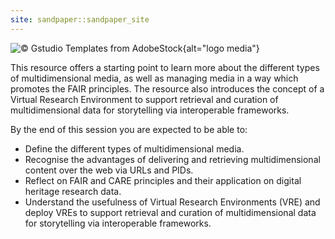 ```yaml
---
site: sandpaper::sandpaper_site
---
```


![&copy; Gstudio Templates from AdobeStock](episodes/fig/linked-media.png){alt="logo media"}

This resource offers a starting point to learn more about the different types of multidimensional media, as well as managing media in a way which promotes the FAIR principles.
The resource also introduces the concept of a Virtual Research Environment to support retrieval and curation of multidimensional data for storytelling via interoperable frameworks.

By the end of this session you are expected to be able to:

- Define the different types of multidimensional media.
- Recognise the advantages of delivering and retrieving multidimensional content over the web via URLs and PIDs.
- Reflect on FAIR and CARE principles and their application on digital heritage research data.
- Understand the usefulness of Virtual Research Environments (VRE) and deploy VREs to support retrieval and curation of multidimensional data for storytelling via interoperable frameworks.

